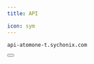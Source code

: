 ```yaml
---
title: API

icon: sym
---
```


<div class="code-block-wrapper"><!-- Note: Change nodename -->
  <pre><code>api-atomone-t.sychonix.com</code></pre>
  <button class="copy-btn"><i class="fas fa-copy"></i></button>
</div>
